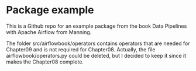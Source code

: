 # Package example 

This is a Github repo for an example package from the book Data Pipelines with Apache Airflow from Manning.

The folder src/airflowbook/operators contains operators
that are needed for Chapter09 and is not required for 
Chapter08. Actually, the file airflowbook/operators.py
could be deleted, but I decided to keep it
since it makes the Chapter08 complete.
